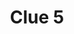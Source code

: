 ---
layout: "clue"
page_title: "Kepler Scavenger Hunt"
logo_location: "../../../../assets/files/logos/logo.png"
title: "Clue 5"
clueID: 5
---